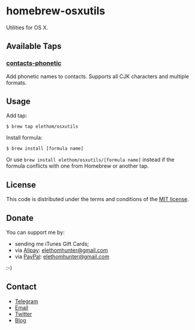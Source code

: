 # homebrew-osxutils

Utilities for OS X.

## Available Taps

### [contacts-phonetic](https://github.com/Elethom/contacts-phonetic)

Add phonetic names to contacts. Supports all CJK characters and multiple formats.

## Usage

Add tap:

```Shell
$ brew tap elethom/osxutils
```

Install formula:

```Shell
$ brew install [formula name]
```

Or use `brew install elethom/osxutils/[formula name]` instead if the formula conflicts with one from Homebrew or another tap.

## License

This code is distributed under the terms and conditions of the [MIT license](http://opensource.org/licenses/MIT).

## Donate

You can support me by:

* sending me iTunes Gift Cards;
* via [Alipay](https://www.alipay.com): elethomhunter@gmail.com
* via [PayPal](https://www.paypal.com): elethomhunter@gmail.com

:-)

## Contact

* [Telegram](http://telegram.me/elethom)
* [Email](mailto:elethomhunter@gmail.com)
* [Twitter](https://twitter.com/elethomhunter)
* [Blog](http://blog.projectrhinestone.org)
